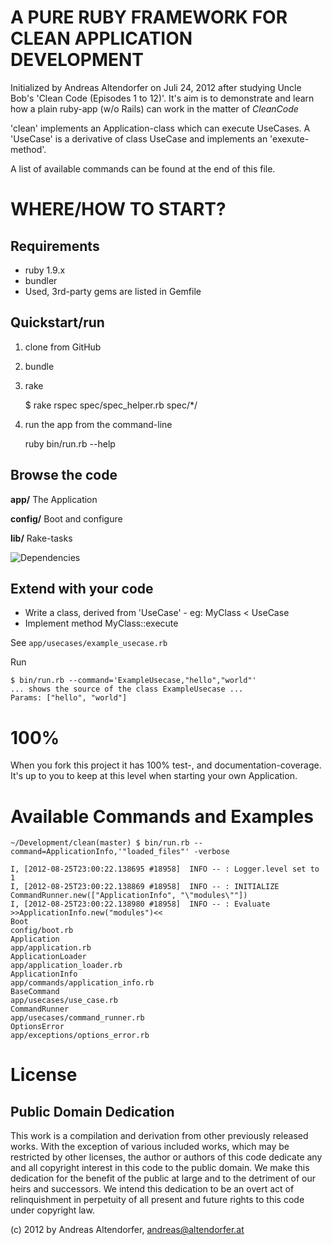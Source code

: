 A PURE RUBY FRAMEWORK FOR CLEAN APPLICATION DEVELOPMENT
=======================================================

Initialized by Andreas Altendorfer on Juli 24, 2012 after
  studying Uncle Bob's 'Clean Code (Episodes 1 to 12)'. It's aim is to demonstrate and learn how a plain
  ruby-app (w/o Rails) can work in the matter of _CleanCode_

'clean' implements an Application-class which can execute UseCases. A 'UseCase' is
  a derivative of class UseCase and implements an 'exexute-method'.

A list of available commands can be found at the end of this file.

WHERE/HOW TO START?
===================

Requirements
------------

  * ruby 1.9.x
  * bundler
  * Used, 3rd-party gems are listed in Gemfile

Quickstart/run
--------------

  1. clone from GitHub
  2. bundle
  3. rake

        $ rake
        rspec spec/spec_helper.rb spec/*/

  4. run the app from the command-line

        ruby bin/run.rb  --help


Browse the code
---------------

**app/**
The Application

**config/**
Boot and configure

**lib/**
Rake-tasks

![Dependencies](https://docs.google.com/viewer?pid=explorer&srcid=0BxdssCjqaEh6VzRJb0Y1Tl9iWkE&docid=2626c4310bfeb692f4123c60de559b74%7C5df9d15c4f275da200b25854bed41a94&a=bi&pagenumber=1&w=800)


Extend with your code
---------------------

* Write a class, derived from 'UseCase' - eg: MyClass < UseCase
* Implement method MyClass::execute

See `app/usecases/example_usecase.rb`

Run

    $ bin/run.rb --command='ExampleUsecase,"hello","world"'
    ... shows the source of the class ExampleUsecase ...
    Params: ["hello", "world"]


100%
====

When you fork this project it has 100% test-, and documentation-coverage.
It's up to you to keep at this level when starting your own Application.


Available Commands and Examples
===============================

    ~/Development/clean(master) $ bin/run.rb --command=ApplicationInfo,'"loaded_files"' -verbose

    I, [2012-08-25T23:00:22.138695 #18958]  INFO -- : Logger.level set to 1
    I, [2012-08-25T23:00:22.138869 #18958]  INFO -- : INITIALIZE CommandRunner.new(["ApplicationInfo", "\"modules\""])
    I, [2012-08-25T23:00:22.138980 #18958]  INFO -- : Evaluate >>ApplicationInfo.new("modules")<<
    Boot
    config/boot.rb
    Application
    app/application.rb
    ApplicationLoader
    app/application_loader.rb
    ApplicationInfo
    app/commands/application_info.rb
    BaseCommand
    app/usecases/use_case.rb
    CommandRunner
    app/usecases/command_runner.rb
    OptionsError
    app/exceptions/options_error.rb




License
=======

Public Domain Dedication
------------------------

This work is a compilation and derivation from other previously released works. With the exception of 
various included works, which may be restricted by other licenses, the author or authors of this code 
dedicate any and all copyright interest in this code to the public domain. We make this dedication for 
the benefit of the public at large and to the detriment of our heirs and successors. We intend this 
dedication to be an overt act of relinquishment in perpetuity of all present and future rights to this 
code under copyright law.

(c) 2012 by Andreas Altendorfer, <andreas@altendorfer.at>
